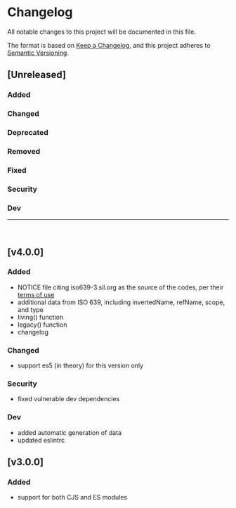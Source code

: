 <!-- markdownlint-disable MD007 MD014 MD022 MD024 MD032 MD033 -->
<!-- markdownlint-configure-file { "line-length": { "line_length": 130 } } -->

# Changelog
All notable changes to this project will be documented in this file.

The format is based on [Keep a Changelog](https://keepachangelog.com/en/1.0.0/),
and this project adheres to [Semantic Versioning](https://semver.org/spec/v2.0.0.html).

## [Unreleased]
### Added
### Changed
### Deprecated
### Removed
### Fixed
### Security
### Dev
---
<br>

## [v4.0.0]
### Added
 - NOTICE file citing iso639-3.sil.org as the source of the codes, per their [terms of use](https://iso639-3.sil.org/code_tables/download_tables#termsofuse)
 - additional data from ISO 639, including invertedName, refName, scope, and type
 - living() function
 - legacy() function
 - changelog
### Changed
 - support es5 (in theory) for this version only
### Security
 - fixed vulnerable dev dependencies
### Dev
 - added automatic generation of data
 - updated eslintrc

## [v3.0.0]
### Added
 - support for both CJS and ES modules
